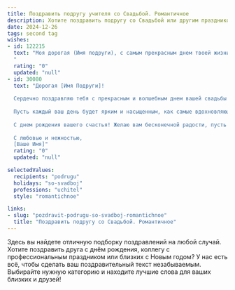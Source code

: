 ```yaml
---
title: Поздравить подругу учителя со Свадьбой. Романтичное
description: Хотите поздравить подругу со Свадьбой или другим праздником? Наш ИИ создаст незабываемое поздравление, а вы обязательно выделитесь среди других.  
date: 2024-12-26
tags: second tag
wishes:
- id: 122215
  text: "Моя дорогая (Имя подруги), с самым прекрасным днем твоей жизни – днем свадьбы!  Пусть это волшебство любви, которое сегодня окружает тебя, станет неиссякаемым источником счастья на долгие годы.  Твоя нежность и свет, которыми ты делишься со своими учениками, теперь будут освещать и твой семейный очаг, делая его тёплым, уютным и полным любви. Желаю вам с (Имя мужа) безграничного счастья, верности, взаимопонимания и море нежных, романтических моментов, которые будут согревать ваши сердца всю жизнь.  Будьте счастливы!
  "
  rating: "0"
  updated: "null"
- id: 30080
  text: "Дорогая [Имя Подруги]!
  
  Сердечно поздравляю тебя с прекрасным и волшебным днем вашей свадьбы! Этот момент — начало новой главы в вашей жизни, наполненной любовью, заботой и счастьем. Ты всегда была источником мудрости и вдохновения для своих учеников, а теперь настало время обрести счастье и гармонию в личной жизни.
  
  Пусть каждый ваш день будет ярким и насыщенным, как самые вдохновляющие уроки, которые ты даришь своим ученикам. Желаю вам строить ваш уютный мир, где царит понимание, поддержка и настоящая любовь. Пусть ваши души всегда будут едины, а сердца бьются в унисон.
  
  С днем рождения вашего счастья! Желаю вам бесконечной радости, пусть ваша любовь крепнет с каждым днем, а мечты сбываются!
  
  С любовью и нежностью,
  [Ваше Имя]"
  rating: "0"
  updated: "null"

selectedValues:
  recipients: "podrugu"
  holidays: "so-svadboj"
  professions: "uchitel"
  style: "romantichnoe"

links:
- slug: "pozdravit-podrugu-so-svadboj-romantichnoe"
  title: "Поздравить подругу со Свадьбой. Романтичное"
---
```


Здесь вы найдете отличную подборку поздравлений на любой случай.
Хотите поздравить друга с днём рождения, коллегу с профессиональным праздником или близких с Новым годом? У нас есть всё, чтобы сделать ваш поздравительный текст незабываемым. Выбирайте нужную категорию и находите лучшие слова для ваших близких и друзей!
